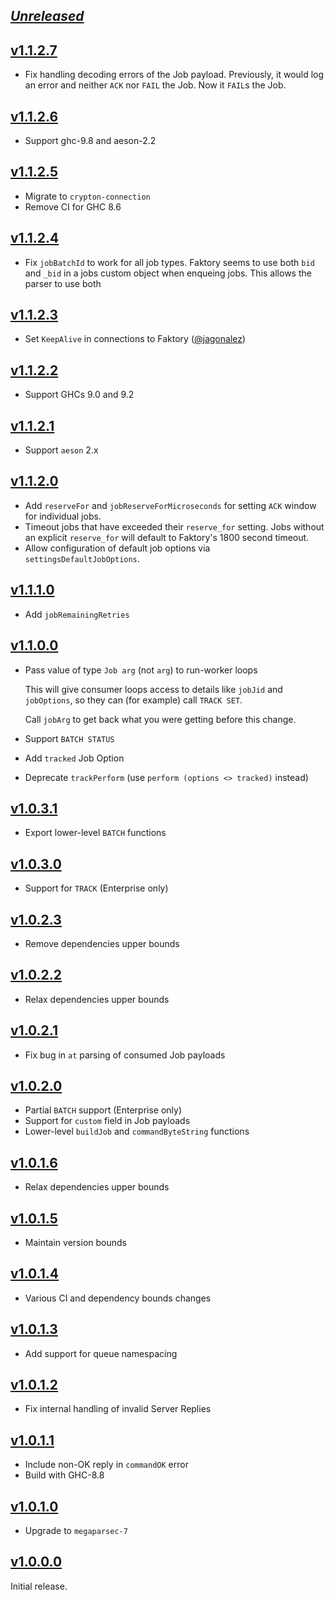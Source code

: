## [_Unreleased_](https://github.com/frontrowed/faktory_worker_haskell/compare/v1.1.2.7...main)

## [v1.1.2.7](https://github.com/frontrowed/faktory_worker_haskell/compare/v1.1.2.6...v1.1.2.7)

- Fix handling decoding errors of the Job payload. Previously, it would log an
  error and neither `ACK` nor `FAIL` the Job. Now it `FAIL`s the Job.

## [v1.1.2.6](https://github.com/frontrowed/faktory_worker_haskell/compare/v1.1.2.5...v1.1.2.6)

- Support ghc-9.8 and aeson-2.2

## [v1.1.2.5](https://github.com/frontrowed/faktory_worker_haskell/compare/v1.1.2.4...v1.1.2.5)

- Migrate to `crypton-connection`
- Remove CI for GHC 8.6

## [v1.1.2.4](https://github.com/frontrowed/faktory_worker_haskell/compare/v1.1.2.3...v1.1.2.4)

- Fix `jobBatchId` to work for all job types. Faktory seems to use both `bid` and `_bid`
  in a jobs custom object when enqueing jobs. This allows the parser to use both

## [v1.1.2.3](https://github.com/frontrowed/faktory_worker_haskell/compare/v1.1.2.2...v1.1.2.3)

- Set `KeepAlive` in connections to Faktory ([@jagonalez](https://github.com/freckle/faktory_worker_haskell/pull/86))

## [v1.1.2.2](https://github.com/frontrowed/faktory_worker_haskell/compare/v1.1.2.1...v1.1.2.2)

- Support GHCs 9.0 and 9.2

## [v1.1.2.1](https://github.com/frontrowed/faktory_worker_haskell/compare/v1.1.2.0...v1.1.2.1)

- Support `aeson` 2.x

## [v1.1.2.0](https://github.com/frontrowed/faktory_worker_haskell/compare/v1.1.1.0...v1.1.2.0)

- Add `reserveFor` and `jobReserveForMicroseconds` for setting `ACK` window for
  individual jobs.
- Timeout jobs that have exceeded their `reserve_for` setting. Jobs without an
  explicit `reserve_for` will default to Faktory's 1800 second timeout.
- Allow configuration of default job options via `settingsDefaultJobOptions`.

## [v1.1.1.0](https://github.com/frontrowed/faktory_worker_haskell/compare/v1.1.0.1...v1.1.1.0)

- Add `jobRemainingRetries`

## [v1.1.0.0](https://github.com/frontrowed/faktory_worker_haskell/compare/v1.0.3.1...v1.1.0.0)

- Pass value of type `Job arg` (not `arg`) to run-worker loops

  This will give consumer loops access to details like `jobJid` and
  `jobOptions`, so they can (for example) call `TRACK SET`.

  Call `jobArg` to get back what you were getting before this change.

- Support `BATCH STATUS`
- Add `tracked` Job Option
- Deprecate `trackPerform` (use `perform (options <> tracked)` instead)

## [v1.0.3.1](https://github.com/frontrowed/faktory_worker_haskell/compare/v1.0.3.0...v1.0.3.1)

- Export lower-level `BATCH` functions

## [v1.0.3.0](https://github.com/frontrowed/faktory_worker_haskell/compare/v1.0.2.3...v1.0.3.0)

- Support for `TRACK` (Enterprise only)

## [v1.0.2.3](https://github.com/frontrowed/faktory_worker_haskell/compare/v1.0.2.2...v1.0.2.3)

- Remove dependencies upper bounds

## [v1.0.2.2](https://github.com/frontrowed/faktory_worker_haskell/compare/v1.0.2.1...v1.0.2.2)

- Relax dependencies upper bounds

## [v1.0.2.1](https://github.com/frontrowed/faktory_worker_haskell/compare/v1.0.2.0...v1.0.2.1)

- Fix bug in `at` parsing of consumed Job payloads

## [v1.0.2.0](https://github.com/frontrowed/faktory_worker_haskell/compare/v1.0.1.6...v1.0.2.0)

- Partial `BATCH` support (Enterprise only)
- Support for `custom` field in Job payloads
- Lower-level `buildJob` and `commandByteString` functions

## [v1.0.1.6](https://github.com/frontrowed/faktory_worker_haskell/compare/v1.0.1.5...v1.0.1.6)

- Relax dependencies upper bounds

## [v1.0.1.5](https://github.com/frontrowed/faktory_worker_haskell/compare/v1.0.1.4...v1.0.1.5)

- Maintain version bounds

## [v1.0.1.4](https://github.com/frontrowed/faktory_worker_haskell/compare/v1.0.1.3...v1.0.1.4)

- Various CI and dependency bounds changes

## [v1.0.1.3](https://github.com/frontrowed/faktory_worker_haskell/compare/v1.0.1.2...v1.0.1.3)

- Add support for queue namespacing

## [v1.0.1.2](https://github.com/frontrowed/faktory_worker_haskell/compare/v1.0.1.1...v1.0.1.2)

- Fix internal handling of invalid Server Replies

## [v1.0.1.1](https://github.com/frontrowed/faktory_worker_haskell/compare/v1.0.1.0...v1.0.1.1)

- Include non-OK reply in `commandOK` error
- Build with GHC-8.8

## [v1.0.1.0](https://github.com/frontrowed/faktory_worker_haskell/compare/v1.0.0.0...v1.0.1.0)

- Upgrade to `megaparsec-7`

## [v1.0.0.0](https://github.com/frontrowed/faktory_worker_haskell/tree/v1.0.0.0)

Initial release.
